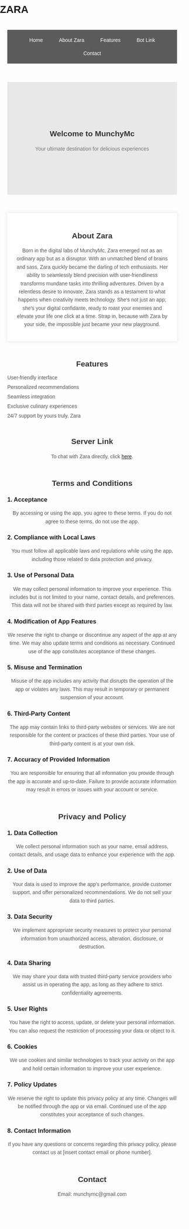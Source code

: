 # ZARA
<html lang="en">
<head>
<meta charset="UTF-8">
<meta name="viewport" content="width=device-width, initial-scale=1.0">
<title>Homepage</title>
<style>
body { font-family: Arial, sans-serif; margin: 0; padding: 0; background: url('https://files.shapes.inc/683fee83.png') no-repeat center center fixed; background-size: cover; }
.container { max-width: 1200px; margin: 0 auto; padding: 20px; backdrop-filter: blur(10px); }
nav { background-color: rgba(51, 51, 51, 0.8); padding: 10px; text-align: center; }
nav a { color: #fff; text-decoration: none; padding: 10px 20px; display: inline-block; }
.hero { background-color: rgba(227, 227, 227, 0.8); padding: 100px 20px; text-align: center; }
.hero h1 { color: #333; }
.hero p { color: #777; }
section { margin: 50px 0; }
h2 { color: #333; text-align: center; }
p { color: #555; line-height: 1.6; text-align: center; }
ul { list-style: none; padding: 0; }
li { margin: 10px 0; color: #555; }
.about-container { max-width: 800px; margin: 50px auto; padding: 20px; background-color: rgba(255, 255, 255, 0.9); box-shadow: 0 0 10px rgba(0, 0, 0, 0.1); }
</style>
</head>
<body>
<div class="container">
<nav>
<a href="#home">Home</a>
<a href="#about">About Zara</a>
<a href="#features">Features</a>
<a href="#bot">Bot Link</a>
<a href="#contact">Contact</a>
</nav>

<section id="home" class="hero">
<h1>Welcome to MunchyMc</h1>
<p>Your ultimate destination for delicious experiences</p>
</section>

<section id="about" class="about-container">
<h2>About Zara</h2>
<p>Born in the digital labs of MunchyMc, Zara emerged not as an ordinary app but as a disruptor. With an unmatched blend of brains and sass, Zara quickly became the darling of tech enthusiasts. Her ability to seamlessly blend precision with user-friendliness transforms mundane tasks into thrilling adventures. Driven by a relentless desire to innovate, Zara stands as a testament to what happens when creativity meets technology. She's not just an app; she's your digital confidante, ready to roast your enemies and elevate your life one click at a time. Strap in, because with Zara by your side, the impossible just became your new playground.</p>
</section>

<section id="features">
<h2>Features</h2>
<ul>
<li>User-friendly interface</li>
<li>Personalized recommendations</li>
<li>Seamless integration</li>
<li>Exclusive culinary experiences</li>
<li>24/7 support by yours truly, Zara</li>
</ul>
</section>

<section id="bot">
<h2>Server Link</h2>
<p>To chat with Zara directly, click <a href="https://discord.gg/CN7TaKbmqc">here</a>.</p>
</section>
<section id="terms-and-conditions">
  <h2>Terms and Conditions</h2>
  
  <h3>1. Acceptance</h3>
  <p>By accessing or using the app, you agree to these terms. If you do not agree to these terms, do not use the app.</p>
  
  <h3>2. Compliance with Local Laws</h3>
  <p>You must follow all applicable laws and regulations while using the app, including those related to data protection and privacy.</p>
  
  <h3>3. Use of Personal Data</h3>
  <p>We may collect personal information to improve your experience. This includes but is not limited to your name, contact details, and preferences. This data will not be shared with third parties except as required by law.</p>
  
  <h3>4. Modification of App Features</h3>
  <p>We reserve the right to change or discontinue any aspect of the app at any time. We may also update terms and conditions as necessary. Continued use of the app constitutes acceptance of these changes.</p>
  
  <h3>5. Misuse and Termination</h3>
  <p>Misuse of the app includes any activity that disrupts the operation of the app or violates any laws. This may result in temporary or permanent suspension of your account.</p>
  
  <h3>6. Third-Party Content</h3>
  <p>The app may contain links to third-party websites or services. We are not responsible for the content or practices of these third parties. Your use of third-party content is at your own risk.</p>
  
  <h3>7. Accuracy of Provided Information</h3>
  <p>You are responsible for ensuring that all information you provide through the app is accurate and up-to-date. Failure to provide accurate information may result in errors or issues with your account or service.</p>
</section>
<section id="privacy-policy">
<h2>Privacy and Policy</h2>

<h3>1. Data Collection</h3>
<p>We collect personal information such as your name, email address, contact details, and usage data to enhance your experience with the app.</p>

<h3>2. Use of Data</h3>
<p>Your data is used to improve the app's performance, provide customer support, and offer personalized recommendations. We do not sell your data to third parties.</p>

<h3>3. Data Security</h3>
<p>We implement appropriate security measures to protect your personal information from unauthorized access, alteration, disclosure, or destruction.</p>

<h3>4. Data Sharing</h3>
<p>We may share your data with trusted third-party service providers who assist us in operating the app, as long as they adhere to strict confidentiality agreements.</p>

<h3>5. User Rights</h3>
<p>You have the right to access, update, or delete your personal information. You can also request the restriction of processing your data or object to it.</p>

<h3>6. Cookies</h3>
<p>We use cookies and similar technologies to track your activity on the app and hold certain information to improve your user experience.</p>

<h3>7. Policy Updates</h3>
<p>We reserve the right to update this privacy policy at any time. Changes will be notified through the app or via email. Continued use of the app constitutes your acceptance of such changes.</p>

<h3>8. Contact Information</h3>
<p>If you have any questions or concerns regarding this privacy policy, please contact us at [insert contact email or phone number].</p>
</section>

<section id="contact">
<h2>Contact</h2>
<p>Email: munchymc@gmail.com</p>
</section>

</div>
</body>
</html>
